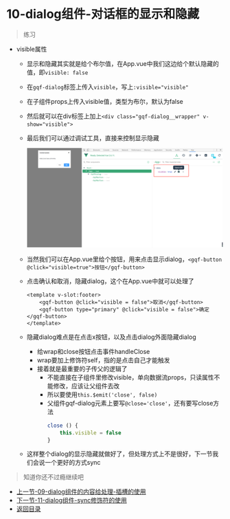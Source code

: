 # 10-dialog组件-对话框的显示和隐藏

> 练习

* visible属性

    * 显示和隐藏其实就是给个布尔值，在App.vue中我们这边给个默认隐藏的值，即`visible: false`
    * 在`gqf-dialog`标签上传入`visible`，写上`:visible="visible"`
    * 在子组件props上传入visible值，类型为布尔，默认为false
    * 然后就可以在div标签上加上`<div class="gqf-dialog__wrapper" v-show="visible">`
    * 最后我们可以通过调试工具，直接来控制显示隐藏

        ![](./images/dialog控制台控制显示隐藏.jpg)

    * 当然我们可以在App.vue里给个按钮，用来点击显示dialog，`<gqf-button @click="visible=true">按钮</gqf-button>`  
    * 点击确认和取消，隐藏dialog，这个在App.vue中就可以处理了 
        ```
        <template v-slot:footer>
            <gqf-button @click="visible = false">取消</gqf-button>
            <gqf-button type="primary" @click="visible = false">确定</gqf-button>
        </template>        
        ``` 
    * 隐藏dialog难点是在点击x按钮，以及点击dialog外面隐藏dialog
        * 给wrap和close按钮点击事件handleClose
        * wrap要加上修饰符self，指的是点击自己才能触发
        * 接着就是最重要的子传父的逻辑了
            * 不能直接在子组件里修改visible，单向数据流props，只读属性不能修改，应该让父组件去改
            * 所以要使用`this.$emit('close', false)`
            * 父组件gqf-dialog元素上要写`@close='close'`，还有要写close方法
                ```js
                close () {
                    this.visible = false
                }                
                ```
    * 这样整个dialog的显示隐藏就做好了，但处理方式上不是很好，下一节我们会说一个更好的方式sync        

> 知道你还不过瘾继续吧 

* [上一节-09-dialog组件的内容给处理-插槽的使用](../09-dialog组件的内容给处理-插槽的使用/dialog组件的内容给处理-插槽的使用.md)
* [下一节-11-dialog组件-sync修饰符的使用](../11-dialog组件-sync修饰符的使用/dialog组件-sync修饰符的使用.md)
* [返回目录](../../README.md) 